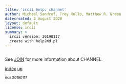 ```yaml
---
title: 'ircii help: channel'
author: Michael Sandrof, Troy Rollo, Matthew R. Green
datecreated: 3 August 2020
layout: default
license: ircii
summary: >
  ircii version: 20190117
  create with help2md.pl
---
```

```
```
See [JOIN](join.html) for more information about CHANNEL.

[index](index.html)
[up](..)

<small> ircii 20190117 </small>
